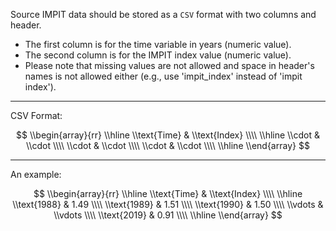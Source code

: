 Source IMPIT data should be stored as a `CSV` format with two columns and header.

* The first column is for the time variable in years (numeric value). 
* The second column is for the IMPIT index value (numeric value). 
* Please note that missing values are not allowed and space in header's names is not allowed either (e.g., use 'impit_index' instead of 'impit index').

***
CSV Format:

$$
\\begin{array}{rr} 
  \\hline 
  \\text{Time} & \\text{Index} \\\\ 
  \\hline 
  \\cdot & \\cdot \\\\ 
  \\cdot & \\cdot \\\\ 
  \\cdot & \\cdot \\\\ 
  \\hline 
\\end{array}
$$

*** 
An example:

$$
\\begin{array}{rr} 
  \\hline 
  \\text{Time} & \\text{Index} \\\\ 
  \\hline 
  \\text{1988} & 1.49 \\\\ 
  \\text{1989} & 1.51 \\\\
  \\text{1990} & 1.50 \\\\
  \\vdots & \\vdots \\\\ 
  \\text{2019} & 0.91 \\\\ 
  \\hline 
\\end{array}
$$
